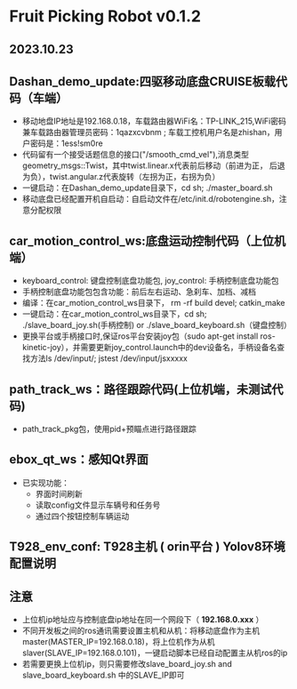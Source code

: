 # **Fruit Picking Robot v0.1.2**
## 2023.10.23
## Dashan_demo_update:四驱移动底盘CRUISE板载代码（车端）
* 移动地盘IP地址是192.168.0.18，车载路由器WiFi名：TP-LINK_215,WiFi密码兼车载路由器管理员密码：1qazxcvbnm ;  车载工控机用户名是zhishan，用户密码是：1ess!sm0re
* 代码留有一个接受话题信息的接口("/smooth_cmd_vel"),消息类型geometry_msgs::Twist，其中twist.linear.x代表前后移动（前进为正， 后退为负），twist.angular.z代表旋转（左拐为正，右拐为负）
* 一键启动：在Dashan_demo_update目录下，cd sh; ./master_board.sh
* 移动底盘已经配置开机自启动：自启动文件在/etc/init.d/robotengine.sh，注意分配权限

## car_motion_control_ws:底盘运动控制代码（上位机端）
* keyboard_control: 键盘控制底盘功能包, joy_control: 手柄控制底盘功能包
* 手柄控制底盘功能包包含功能：前后左右运动、急刹车、加档、减档
* 编译：在car_motion_control_ws目录下， rm -rf build devel; catkin_make
* 一键启动：在car_motion_control_ws目录下，cd sh; ./slave_board_joy.sh(手柄控制) or ./slave_board_keyboard.sh（键盘控制）
* 更换平台或手柄接口时,保证ros平台安装joy包（sudo apt-get install ros-kinetic-joy），并需要更新joy_control.launch中的dev设备名，手柄设备名查找方法ls /dev/input/; jstest /dev/input/jsxxxxx

## path_track_ws：路径跟踪代码(上位机端，未测试代码)
* path_track_pkg包，使用pid+预瞄点进行路径跟踪

## ebox_qt_ws：感知Qt界面
* 已实现功能：
  * 界面时间刷新
  * 读取config文件显示车辆号和任务号
  * 通过四个按钮控制车辆运动 

## T928_env_conf: T928主机 ( orin平台 ) Yolov8环境配置说明

## 注意
* 上位机ip地址应与控制底盘ip地址在同一个网段下（ **192.168.0.xxx** ）
* 不同开发板之间的ros通讯需要设置主机和从机：将移动底盘作为主机master(MASTER_IP=192.168.0.18)，将上位机作为从机slaver(SLAVE_IP=192.168.0.101)，一键启动脚本已经自动配置主从机ros的ip
* 若需要更换上位机ip，则只需要修改slave_board_joy.sh and slave_board_keyboard.sh 中的SLAVE_IP即可